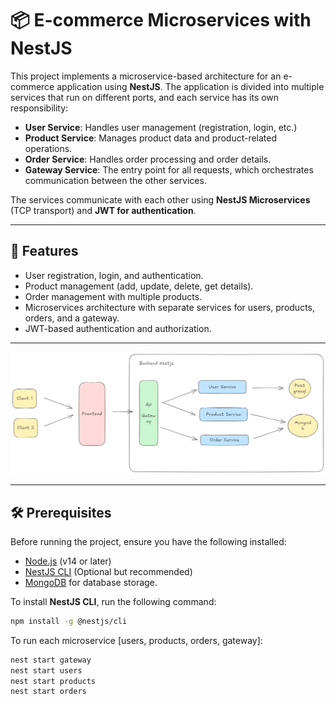 # 📦 E-commerce Microservices with NestJS

This project implements a microservice-based architecture for an e-commerce application using **NestJS**. The application is divided into multiple services that run on different ports, and each service has its own responsibility:

- **User Service**: Handles user management (registration, login, etc.)
- **Product Service**: Manages product data and product-related operations.
- **Order Service**: Handles order processing and order details.
- **Gateway Service**: The entry point for all requests, which orchestrates communication between the other services.

The services communicate with each other using **NestJS Microservices** (TCP transport) and **JWT for authentication**.

---

## 🚀 Features

- User registration, login, and authentication.
- Product management (add, update, delete, get details).
- Order management with multiple products.
- Microservices architecture with separate services for users, products, orders, and a gateway.
- JWT-based authentication and authorization.

---

![Alt Text](./architect.png)

---

## 🛠️ Prerequisites

Before running the project, ensure you have the following installed:

- [Node.js](https://nodejs.org/en/) (v14 or later)
- [NestJS CLI](https://docs.nestjs.com/) (Optional but recommended)
- [MongoDB](https://www.mongodb.com/) for database storage.

To install **NestJS CLI**, run the following command:

```bash
npm install -g @nestjs/cli
```

To run each microservice [users, products, orders, gateway]:

```bash
nest start gateway
nest start users
nest start products
nest start orders
```
